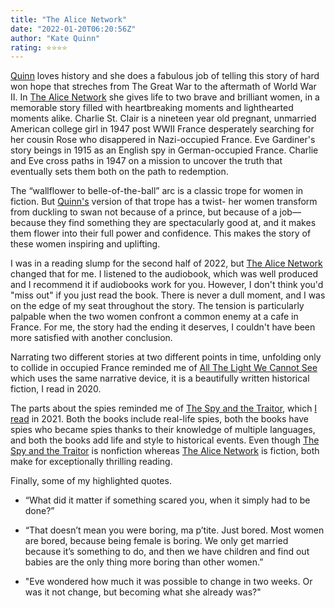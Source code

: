 ```yaml
---
title: "The Alice Network"
date: "2022-01-20T06:20:56Z"
author: "Kate Quinn"
rating: ⭐⭐⭐⭐
---
```


<a href="https://www.katequinnauthor.com">Quinn</a> loves history and she does a fabulous job of telling this story of hard won hope that streches from The Great War to the aftermath of World War II. In <a href="https://www.katequinnauthor.com/books/the-alice-network/">The Alice Network</a> she gives life to two brave and brilliant women, in a memorable story filled with heartbreaking moments and lighthearted moments alike. Charlie St. Clair is a nineteen year old pregnant, unmarried American college girl in 1947 post WWII France desperately searching for her cousin Rose who disappered in Nazi-occupied France. Eve Gardiner's story beings in 1915 as an English spy in German-occupied France. Charlie and Eve cross paths in 1947 on a mission to uncover the truth that eventually sets them both on the path to redemption.

The “wallflower to belle-of-the-ball” arc is a classic trope for women in fiction. But <a href="https://www.katequinnauthor.com">Quinn's</a> version of that trope has a twist- her women transform from duckling to swan not because of a prince, but because of a job— because they find something they are spectacularly good at, and it makes them flower into their full power and confidence. This makes the story of these women inspiring and uplifting. 

I was in a reading slump for the second half of 2022, but <a href="https://www.katequinnauthor.com/books/the-alice-network/">The Alice Network</a> changed that for me. I listened to the audiobook, which was well produced and I recommend it if audiobooks work for you. However, I don't think you'd "miss out" if you just read the book. There is never a dull moment, and I was on the edge of my seat throughout the story. The tension is particularly palpable when the two women confront a common enemy at a cafe in France. For me, the story had the ending it deserves, I couldn't have been more satisfied with another conclusion. 

Narrating two different stories at two different points in time, unfolding only to collide in occupied France reminded me of <a href="https://www.goodreads.com/book/show/34006942-all-the-light-we-cannot-see">All The Light We Cannot See</a> which uses the same narrative device, it is a beautifully written historical fiction, I read in 2020.

The parts about the spies reminded me of <a href="https://www.goodreads.com/book/show/37542581-the-spy-and-the-traitor">The Spy and the Traitor</a>, which <a href="https://rhearodrigues.me/The-Spy-And-The-Traitor/">I read</a> in 2021. Both the books include real-life spies, both the books have spies who became spies thanks to their knowledge of multiple languages, and both the books add life and style to historical events. Even though <a href="https://www.goodreads.com/book/show/37542581-the-spy-and-the-traitor">The Spy and the Traitor</a> is nonfiction whereas <a href="https://www.katequinnauthor.com/books/the-alice-network/">The Alice Network</a> is fiction, both make for exceptionally thrilling reading.

Finally, some of my highlighted quotes.
* “What did it matter if something scared you, when it simply had to be done?” 

* “That doesn’t mean you were boring, ma p’tite. Just bored. Most women are bored, because being female is boring. We only get married because it’s something to do, and then we have children and find out babies are the only thing more boring than other women.” 

* "Eve wondered how much it was possible to change in two weeks. Or was it not change, but becoming what she already was?"